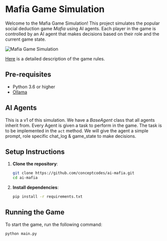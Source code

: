 # Mafia Game Simulation

Welcome to the Mafia Game Simulation! This project simulates the popular social deduction game *Mafia* using AI agents. Each player in the game is controlled by an AI agent that makes decisions based on their role and the current game state.

![Mafia Game Simulation](https://i.imgur.com/oxKi03o.png)

[Here](https://en.wikipedia.org/wiki/Mafia_(party_game)) is a detailed description of the game rules.

## Pre-requisites
- Python 3.6 or higher
- [Ollama](https://ollama.com/)

## AI Agents
This is a v1 of this simulation. We have a *BaseAgent* class that all agents inherit from. 
Every Agent is given a task to perform in the game. The task is to be implemented in the `act` method.
We will give the agent a simple prompt, role specific chat_log & game_state to make decisions.

## Setup Instructions

1. **Clone the repository**:
    ```sh
    git clone https://github.com/conceptcodes/ai-mafia.git
    cd ai-mafia
    ```

2. **Install dependencies**:
    ```sh
    pip install -r requirements.txt
    ```

## Running the Game

To start the game, run the following command:
```sh
python main.py
```

